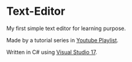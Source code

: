 # Text-Editor
My first simple text editor for learning purpose.

Made by a tutorial series in [Youtube Playlist](https://www.youtube.com/playlist?list=PLLWMQd6PeGY3t63w-8MMIjIyYS7MsFcCi).

Written in C# using [Visual Studio 17](https://www.visualstudio.com/thank-you-downloading-visual-studio/?sku=Community&rel=15).

